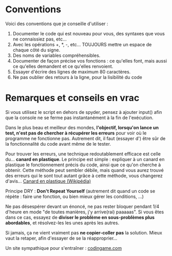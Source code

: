 # Conventions

Voici des conventions que je conseille d'utiliser :

1. Documenter le code qui est nouveau pour vous, des syntaxes que vous ne connaissiez pas, etc...
2. Avec les opérations +, \*, -, etc... TOUJOURS mettre un espace de chaque côté du signe.
3. Des noms de variables compréhensibles.
4. Documenter de façon précise vos fonctions : ce qu'elles font, mais aussi ce qu'elles demandent et ce qu'elles renvoient.
5. Essayer d'écrire des lignes de maximum 80 caractères.
6. Ne pas oublier des retours à la ligne, pour la lisibilité du code

# Remarques et conseils en vrac

Si vous utilisez le script en dehors de spyder, pensez à ajouter input() afin que la console ne se ferme pas instantanément à la fin de l'exécution.

Dans le plus beau et meilleur des mondes, **l'objectif, lorsqu'on lance un test, n'est pas de chercher à récupérer les erreurs** pour voir où le programme ne fonctionne pas. Autrement dit, il faut (essayer d') être sûr de la fonctionnalité du code avant même de le tester.

Pour trouver les erreurs, une technique redoutablement efficace est celle du... **canard en plastique**. Le principe est simple : expliquer à un canard en plastique le fonctionnement précis du code, ainsi que ce qu'on cherche à obtenir. Cette méthode peut sembler débile, mais quand vous aurez trouvé des erreurs qui le sont tout autant grâce à cette méthode, vous changerez d'avis...
[Canard en plastique (Wikipédia)](https://fr.wikipedia.org/wiki/M%C3%A9thode_du_canard_en_plastique)

Principe DRY : **Don't Repeat Yourself** (autrement dit quand un code se répète : faire une fonction, ou bien mieux gérer les conditions, …)

Ne pas désespérer devant un énoncé, ne pas rester bloquer pendant 1/4 d'heure en mode "de toutes manières, j'y arrive(rai) paaaaas". Si vous êtes dans ce cas, essayez de **diviser le problème en sous-problèmes plus abordables**, et résolvez-les les unes après les autres.

Si jamais, ça ne vient vraiment pas **ne copier-coller pas** la solution. Mieux vaut la retaper, afin d'essayer de se la réapproprier...

Un site sympathique pour s'entraîner : [codingame.com](https://www.codingame.com/)
